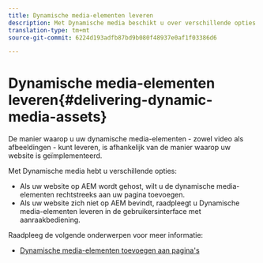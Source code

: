 ```yaml
---
title: Dynamische media-elementen leveren
description: Met Dynamische media beschikt u over verschillende opties om uw dynamische media-elementen - zowel video als afbeeldingen - naar uw website te verzenden.
translation-type: tm+mt
source-git-commit: 6224d193adfb87bd9b080f48937e0af1f03386d6

---
```



# Dynamische media-elementen leveren{#delivering-dynamic-media-assets}

De manier waarop u uw dynamische media-elementen - zowel video als afbeeldingen - kunt leveren, is afhankelijk van de manier waarop uw website is geïmplementeerd.

Met Dynamische media hebt u verschillende opties:

* Als uw website op AEM wordt gehost, wilt u de dynamische media-elementen rechtstreeks aan uw pagina toevoegen.
* Als uw website zich niet op AEM bevindt, raadpleegt u Dynamische media-elementen [](/help/assets/dynamic-media/delivering-dynamic-media-assets.md) leveren in de gebruikersinterface met aanraakbediening.

Raadpleeg de volgende onderwerpen voor meer informatie:

* [Dynamische media-elementen toevoegen aan pagina&#39;s](/help/assets/dynamic-media/adding-dynamic-media-assets-to-pages.md)

